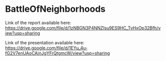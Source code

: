 # BattleOfNeighborhoods

Link of the report available here: https://drive.google.com/file/d/1zNBGN3P4NNZIsu9ES9HC_TvHxOp32Bfh/view?usp=sharing

Link of the presentation available here: https://drive.google.com/file/d/1EYu_4u-fG2V7enUAoCAinJgYFrQtgmcW/view?usp=sharing
